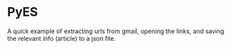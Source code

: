 # PyES
A quick example of extracting urls from gmail, opening the links, and saving the relevant info (article) to a json file.
